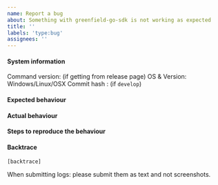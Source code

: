 ```yaml
---
name: Report a bug
about: Something with greenfield-go-sdk is not working as expected
title: ''
labels: 'type:bug'
assignees: ''
---
```


#### System information

Command version: (if getting from release page)
OS & Version: Windows/Linux/OSX
Commit hash : (if `develop`)

#### Expected behaviour


#### Actual behaviour


#### Steps to reproduce the behaviour


#### Backtrace

````
[backtrace]
````

When submitting logs: please submit them as text and not screenshots.